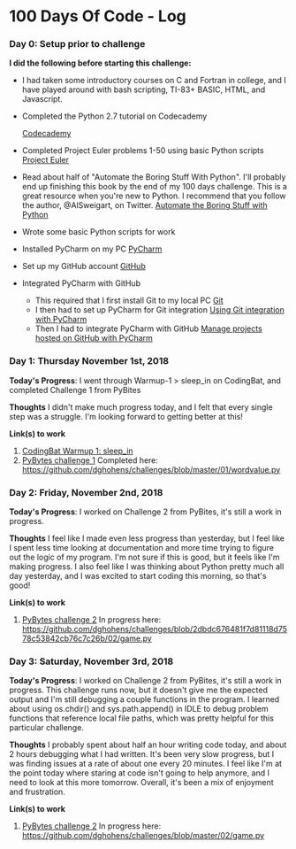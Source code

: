 # 100 Days Of Code - Log

### Day 0: Setup prior to challenge
**I did the following before starting this challenge:**
- I had taken some introductory courses on C and Fortran in college, and I have played around with bash scripting, TI-83+ BASIC, HTML, and Javascript.
- Completed the Python 2.7 tutorial on Codecademy

    [Codecademy](https://www.codecademy.com/)
- Completed Project Euler problems 1-50 using basic Python scripts
    [Project Euler](https://projecteuler.net/)
- Read about half of "Automate the Boring Stuff With Python". I'll probably end up finishing this book by the end of my 100 days challenge. This is a great resource when you're new to Python. I recommend that you follow the author, @AlSweigart, on Twitter.
    [Automate the Boring Stuff with Python](https://automatetheboringstuff.com/)
- Wrote some basic Python scripts for work
- Installed PyCharm on my PC
    [PyCharm](https://www.jetbrains.com/pycharm/)
- Set up my GitHub account
    [GitHub](https://github.com/)
- Integrated PyCharm with GitHub
    - This required that I first install Git to my local PC
        [Git](https://git-scm.com/downloads)
    - I then had to set up PyCharm for Git integration
        [Using Git integration with PyCharm](https://www.jetbrains.com/help/pycharm/using-git-integration.html)
    - Then I had to integrate PyCharm with GitHub
        [Manage projects hosted on GitHub with PyCharm](https://www.jetbrains.com/help/pycharm/manage-projects-hosted-on-github.html)

### Day 1: Thursday November 1st, 2018

**Today's Progress**: I went through Warmup-1 > sleep_in on CodingBat, and completed Challenge 1 from PyBites

**Thoughts** I didn't make much progress today, and I felt that every single step was a struggle. I'm looking forward to getting better at this!

**Link(s) to work**
1. [CodingBat Warmup 1: sleep_in](https://codingbat.com/prob/p173401)
2. [PyBytes challenge 1](https://pybit.es/codechallenge01.html)
    Completed here: https://github.com/dghohens/challenges/blob/master/01/wordvalue.py

### Day 2: Friday, November 2nd, 2018

**Today's Progress**: I worked on Challenge 2 from PyBites, it's still a work in progress.

**Thoughts** I feel like I made even less progress than yesterday, but I feel like I spent less time looking at documentation and more time trying to figure out the logic of my program. I'm not sure if this is good, but it feels like I'm making progress. I also feel like I was thinking about Python pretty much all day yesterday, and I was excited to start coding this morning, so that's good!

**Link(s) to work**
1. [PyBytes challenge 2](https://pybit.es/codechallenge02.html)
    In progress here: https://github.com/dghohens/challenges/blob/2dbdc676481f7d81118d7578c53842cb76c7c26b/02/game.py

### Day 3: Saturday, November 3rd, 2018

**Today's Progress**: I worked on Challenge 2 from PyBites, it's still a work in progress. This challenge runs now, but it doesn't give me the expected output and I'm still debugging a couple functions in the program. I learned about using os.chdir() and sys.path.append() in IDLE to debug problem functions that reference local file paths, which was pretty helpful for this particular challenge.

**Thoughts** I probably spent about half an hour writing code today, and about 2 hours debugging what I had written. It's been very slow progress, but I was finding issues at a rate of about one every 20 minutes. I feel like I'm at the point today where staring at code isn't going to help anymore, and I need to look at this more tomorrow. Overall, it's been a mix of enjoyment and frustration.

**Link(s) to work**
1. [PyBytes challenge 2](https://pybit.es/codechallenge02.html)
    In progress here: https://github.com/dghohens/challenges/blob/master/02/game.py
